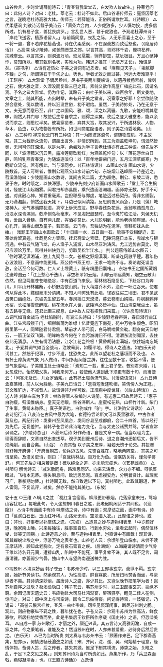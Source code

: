 <!-- { "loadSidebar": true } -->
山谷尝言，少时曾诵薛能诗云：「青春背我堂堂去，白发欺人故故生。」孙莘老问曰：此何人诗？对曰：老杜。莘老云：杜诗不如此。后山谷语传师云：庭坚因莘老之言，遂晓老杜诗高雅大体。传师云：若薛能诗，正俗所谓欺世耳。（《诗眼》）
△优柔感讽
刘攽诗话载子美诗云：「萧条六合内，人少虎狼多，少人慎勿投，虎多信所过。饥有易子食，兽犹畏虞罗。」言乱世人恶，甚于虎狼也。予观老杜潭州诗：「岸花飞送客，樯燕语留人。」与前篇同意。丧乱之际，人无乐善喜士之心，至于一将一迎，曾不若岸花樯燕也。诗在优柔感讽，不在逞豪放而致诟怒也。（《隐居诗话》）
△高深
读少陵诗，如驰骛晋楚之郊。以言其高，则邓林千岩，楩楠杞梓，扶踈摩云。以言其深，则溟波万顷，蛟龙鼋鼍，徜徉排空，拭眦极目。方且心骇神悸，莫知所以。若其甄别名状，实难为功。韩退之推其「光焰万丈长」，殆谓是矣。（郑卭序）
△诗有近质处
子美之诗词有近质者，如「麻鞋见天子」、「垢腻脚不韈」之句，所谓转石于千仞之山，势也。学者尤效之而过甚，岂远大者难窥乎！（王琪序）
△大雅堂
予谪居黔州，尽书子美两川夔峡诗，以遗丹棱杨素翁，俾刻之石，使大雅之音，久湮没而复盈三巴之耳。素翁又欲作高屋广楹庇此石，因请名焉。予名之曰大雅堂。仍为作记，其略云：由杜子美以来，四百余年，斯文委地，文章之士，随其所能，杰出时辈，未有升子美之堂者，况室家之好耶！余尝欲随欣然会意处，笺以数语，终以汩没世俗，初不暇给。虽然，子美诗妙处，乃在无意于文。夫无意而意已至，非广之以国风、雅、颂，深之以离骚、九歌，安能咀嚼其意味，闯然入其门耶！故使后生辈自求之，则得之深矣。使后之登大雅堂者，能以余说而求之，则思过半矣。彼喜穿凿者，弃其大旨，取其发兴，于所遇林泉、人物、草木、鱼虫，以为物物皆有所托，如世间商度隐语者，则子美之诗委地矣。（山谷）
△三种句
禅宗论云门有三种语：其一为随波逐浪句，谓随物应机，不主故常。其二为截断众流句，谓超出言外，非情识所到。其三为涵盖乾坤句，谓泯然皆契，无间可伺其深浅。以是为序，余尝戏为学子言老杜诗亦有此三种语。但先后不同，以「波漂菰米沉云黑，露冷莲房坠粉红」为涵盖乾坤句：以「落花游丝白日静，鸣鸠乳燕青春深」为随波逐浪句：以「百年地僻柴门迥，五月江深草阁寒」为截断众流句。若有解此，当与渠同参。（《石林诗话》）
△画山水诗
画山水诗，少陵数首，无人可继者，惟荆公观燕公山水诗前六句、东坡烟江迭嶂图一诗差近之。苕溪渔隐曰：少陵题画山水数诗，其间古风二篇，尤为超绝。荆公、东坡二诗，悉录于左，时时哦之，以快滞懑。
少陵奉先刘少府新画山水障歌云：「堂上不合生枫树，怪底江山起烟雾。闻君扫却赤县图，乘兴遣画沧洲趣。画师亦无数，好手不可遇。对此融心神，知君重毫素。岂但祁岳与郑虔，笔迹远过杨契丹。得非玄圃裂，无乃潇湘翻。悄然坐我天姥下，耳边已似闻清猿。反思前夜风雨急，乃是〔蒲〕城鬼神入。元气淋漓障犹湿，真宰上诉天应泣。野亭春还杂花远，渔翁暝踏孤舟立。沧浪水深青溟阔，欹岸侧岛秋毫末。不见湘妃鼓瑟时，至今斑竹临江活。刘侯天机精，爱画入骨髓。自有两儿郎，挥洒亦莫比。大儿聪明到，能添老树颠崖里。小儿心孔开，貌得山僧及童子。若耶溪，云门寺，吾独胡为在泥滓，青鞋布袜从此始。」
戏题王宰画山水图歌云：「十日画一水，五日画一石。能事不受相促迫，王宰始肯留真迹。壮哉昆仑方壶图，挂君高堂之素壁。巴陵洞庭日本东，赤岸水与银河通。中有云气随飞龙，舟人渔子入浦溆，山木尽亚洪涛风。尤工远势古莫比，咫尺应须论万里。焉得幷州快剪刀，剪取吴松半江水。」
荆公题燕侍郎山水图云：「往时濯足潇湘浦，独上九疑寻二女。苍梧之野烟漠漠，断垄连冈散平楚。暮年伤心波浪阻，不意画中能更睹。燕公侍书燕王府，王求一笔终不与。奏论谳死误当赦，全活至今何可数。仁人义士埋黄土，祇有粉墨归囊楮。」
东坡书王定国所藏烟江迭嶂图云：「江上愁心千迭山，浮空积翠如云烟。山耶云耶远莫知，烟空云散山依然。但见两崖苍苍暗绝谷，中有百道飞来泉。萦林络石隐复见，下赴谷口为奔川。川平山开林麓断，小桥野店依山前。行人稍度乔木外，渔舟一叶江吞天。使君何从得此本，黠缀毫末分清妍。不知人间何处有此境，径欲往买二顷田。君不见武昌樊口幽绝处，东坡先生留五年。春风摇江天漠漠，暮云卷雨山娟娟。丹枫翻鸦伴水宿，长松落雪鹭醉眠。桃花流水在人世，武陵岂必皆神仙。江山清空我尘土，虽有去路寻无缘。还君此画三叹息，山中故人应有招我归来篇。」（《许彦周诗话》）
△词气如百金战马
老杜陷贼时，有哀江头诗曰：「少陵野老吞声哭，春日潜行曲江曲。江头宫殿锁千门，细柳新蒲为谁绿！忆昔霓旌下南苑，苑中万物生颜色。昭阳殿里第一人，同辇随君侍君侧。辇前才人带弓箭，白马嚼啮黄金勒。翻身向天仰射云，一箭正坠双飞翼。明眸皓齿今何在？血污游魂归不得。清渭东流剑阁深，去住彼此无消息。人生有情泪沾臆，江水江花岂终极！黄昏胡骑尘满城，欲往城南忘城北。」予爱其词气如百金战马，注坡蓦涧，如履平地。得诗人之遗法。如白乐天诗词甚工，然拙于纪事，寸步不遗，犹恐失之，此所以望老杜之藩垣而不及也。
△有抔土障黄流气象
凡人做诗，中间多起问答之辞，往往至数十言，收拾不得，便觉气象委帖。子美赠卫处士诗略云：「焉知二十载，重上君子堂。昔别君未婚，儿女忽成行。怡然敬父执，问我来何方。」若使他人道到此下须更有数十句，而甫便云：「问答未及已，儿女罗酒浆。」此有抔土障黄流气象。（《漫斋语录》）
△九日诗
孟嘉落帽，前人以为胜绝。子美九日诗云：「羞将短发还吹帽，笑倩傍人为正冠。」其文雅旷达，不减昔人。故谓诗非力学可致，正须胸中度世耳。（《后山诗话》）
△送人诗
刘路左车为予言：尝收得唐人杂编时人诗册，有送惠二归故居诗云：「惠子白驹瘦，归溪惟病身。皇天无老眼，空谷滞斯人。崖蜜松花熟，山杯竹叶新。柴门了生事，黄绮未称臣。」真子美语也。白驹或作「驴」字。（《洪驹父诗话》）
△八哀诗纪行诗
八哀诗在古风中最为大笔，崔德符尝论斯文可以表里雅颂，中古作者莫及也。两纪行诗：发秦州至凤凰台，发同谷县至成都府，合二十四首，皆以经行为先后，无复差舛。昔韩子苍尝论此诗笔力变化，当与太史公诸赞并驾。学者宜常讽诵之。（少陵诗总目）
△夔州后诗
好作奇语，自是文章一病。但当以理为主，理得而辞顺，文章自然出羣拔萃。观子美到夔州后诗、退之自潮州还朝后文，皆不烦绳削，而自合矣。（山谷）
△贵其备
以子美之忠厚，疑若无愧于论交。其投赠哥舒翰开府诗：「开府当朝杰，论兵迈古风。先锋百胜在，略地两隅空。」其美之可谓至矣。及潼关吏诗，则曰：「哀哉桃林战，百万化为鱼。请嘱防关将，谨勿学哥舒。」何其先后之相戾若是哉！概以纯全之道，亦未能无疵也。（《艺苑雌黄》）
△村陋句
解忧诗云：「减米散同舟，路难思同济。向来云涛盘，众力亦不细。呀帆瞥眼过，飞橹本无蒂。得失瞬息间，致远思恐泥。百虑视安危，分明曩贤计。兹理庶可广，拳拳期勿替。」杜诗固无敌，然自致远以下句，真村陋也，此取其瑕瓋，世人雷同，不复讥评，过矣。然亦不能掩其美也。（东坡）

卷十五
○王维
△辋川之胜
「桃红复含宿雨，柳绿更带春烟。花落家童未扫，莺啼山客犹眠。」每哦此句，令人坐想辋川春日之胜，此老傲睨闲适于其间也。（《渔隐》）
△诗中有画画中有诗
味摩诘之诗，诗中有画；观摩诘之画，画中有诗。诗曰「蓝溪白石出，玉山红叶稀。山路元无雨，空翠湿人衣。」此摩诘之诗也。或曰：非也，好事者以补摩诘之遗。（东坡）
△造意之妙与造物相表里
「中岁颇好道，晚家南山陲。兴来每独往，胜事空自知。行到水穷处，坐看云起时。偶然值林叟，谈笑无回期。」此诗造意之妙，至与造物相表里，岂直诗中有画哉！观其诗，知其蝉蜕尘埃之中，浮游万物之表者也。山谷老人云：余顷年登山临水，未尝不读王摩诘诗，顾知此老胸次，定有泉石膏盲之疾。（后湖集）
△晦庵谓诗清而少气骨
王维以诗名开元间，遭禄山乱，陷贼中不能死，事平复幸不诛。其人既不足言，词虽清雅，亦萎弱少气骨。独山中人与望终南迎送神为胜。

○韦苏州
△清深妙丽
韩子苍云：韦苏州少时，以三卫郎事玄宗，豪纵不羁。玄宗崩，始折节务读书。然余观其人，为性高洁，鲜食寡欲，所居扫地焚香而坐，与豪纵者不类。其诗清深妙丽，虽唐诗人之盛，亦少其比。又岂似晚节把笔学为者！岂苏州自序之过欤？苕溪渔隐曰：韩子苍云，韦苏州少时，以三卫郎事玄宗，豪纵不羁。余因记唐宋遗史云：韦应物赴大司马杜鸿渐宴，醉宿驿亭，醒见二佳人在侧，惊问之，对曰：郎中席上与司空诗，因令二乐妓侍寝。问记得诗否，一妓强记，乃诵曰：「高髻云鬟宫样妆，春风一曲杜韦娘。司空见惯浑闲事，断尽苏州刺史肠。」观此，则应物豪纵不羁之性，暮年犹在也。子苍又云：余观韦苏州为性高洁，鲜食寡欲，所居扫地焚香而坐，此是韦集后王钦臣所作序载《国史补》之语，但恐溢美耳。
△自成一家
苏州歌行，才丽之外，颇近兴讽。其五言诗又高雅闲澹，自成一家之体。今之秉笔者，谁能及之！然当苏州在时，人亦未甚爱重，必待身后然后贵之。（白乐天）
△已为当时所贵
刘太真与韦苏州书云：「顾著作来巴，足下郡斋燕集，想亦示，何情致畅茂遒逸之如此！宋、齐间，沈、谢、吴、何始精于理意，缘情体物，备诗人旨，后之传者，甚失其源。惟足下制其横流，师挚之始，关睢之乱，于足下之文见之矣。」则知苏州诗为当时所贵如此。燕集所作，乃「兵卫森画戟，燕寝凝清香」也。（《王直方诗话》）
△逸诗
